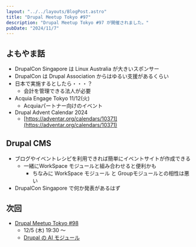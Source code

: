```yaml
---
layout: "../../layouts/BlogPost.astro"
title: "Drupal Meetup Tokyo #97"
description: "Drupal Meetup Tokyo #97 が開催されました。"
pubDate: "2024/11/7"
---
```


## よもやま話

- DrupalCon Singapore は Linux Australia が大きいスポンサー
- DrupalCon は Drupal Association からはゆるい支援があるくらい
- 日本で実施するとしたら・・・？
    - 会計を管理できる法人が必要
- Acquia Engage Tokyo 11/12(火)
    - Acquiaパートナー向けのイベント
- Drupal Advent Calendar 2024
    - [https://adventar.org/calendars/10371](https://adventar.org/calendars/10371)

## Drupal CMS

- ブログやイベントレシピを利用できれば簡単にイベントサイトが作成できる
    - 一緒にWorkSpace モジュールと組み合わせると便利かも
        - ちなみに WorkSpace モジュール と Groupモジュールとの相性は悪い
- DrupalCon Singapore で何か発表があるはず

## 次回

- [Drupal Meetup Tokyo #98](https://drupal-tokyo.connpass.com/event/336651/)
    - 12/5 (木) 19:30 〜
    - [Drupal の AI モジュール](https://www.drupal.org/project/artificial_intelligence_initiative/issues/3429343)
